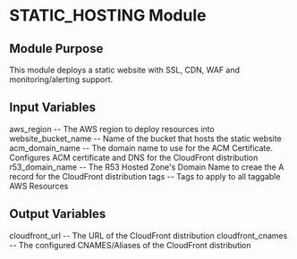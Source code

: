 # STATIC_HOSTING Module

## Module Purpose
This module deploys a static website with SSL, CDN, WAF and monitoring/alerting support.

## Input Variables
aws_region          -- The AWS region to deploy resources into
website_bucket_name -- Name of the bucket that hosts the static website
acm_domain_name     -- The domain name to use for the ACM Certificate. Configures ACM certificate and DNS for the CloudFront distribution
r53_domain_name     -- The R53 Hosted Zone's Domain Name to creae the A record for the CloudFront distribution
tags                -- Tags to apply to all taggable AWS Resources

## Output Variables
cloudfront_url      -- The URL of the CloudFront distribution
cloudfront_cnames   -- The configured CNAMES/Aliases of the CloudFront distribution